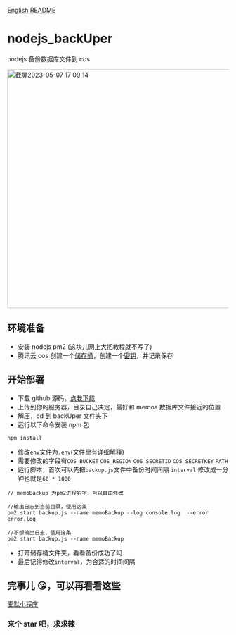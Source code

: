 [English README](https://github.com/Rabithua/nodejs_backUper/blob/main/English.md)

# nodejs_backUper

nodejs 备份数据库文件到 cos

<img width="542" alt="截屏2023-05-07 17 09 14" src="https://user-images.githubusercontent.com/34543831/236668501-fd4d84db-4cea-455e-afef-f617d2749616.png">

## 环境准备

- 安装 nodejs pm2 (这块儿网上大把教程就不写了)
- 腾讯云 cos 创建一个[储存桶](https://console.cloud.tencent.com/cos/bucket?action=create)，创建一个[密钥](https://console.cloud.tencent.com/cam/capi)，并记录保存

## 开始部署

- 下载 github 源码，[点我下载](https://github.com/Rabithua/nodejs_backUper/archive/refs/heads/main.zip)
- 上传到你的服务器，目录自己决定，最好和 memos 数据库文件接近的位置
- 解压，cd 到 backUper 文件夹下
- 运行以下命令安装 npm 包

```
npm install
```

- 修改`env`文件为`.env`(文件里有详细解释)
- 需要修改的字段有`COS_BUCKET` `COS_REGION` `COS_SECRETID` `COS_SECRETKEY` `PATH`
- 运行脚本，首次可以先把`backup.js`文件中备份时间间隔 `interval` 修改成一分钟也就是`60 * 1000`

```
// memoBackup 为pm2进程名字，可以自由修改

//输出日志到当前目录，使用这条
pm2 start backup.js --name memoBackup --log console.log  --error error.log

//不想输出日志，使用这条
pm2 start backup.js --name memoBackup
```

- 打开储存桶文件夹，看看备份成功了吗
- 最后记得修改`interval`，为合适的时间间隔

## 完事儿 😘，可以再看看这些

[麦默小程序](https://github.com/Rabithua/memos_wmp)

### 来个 star 吧，求求辣
